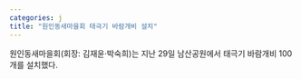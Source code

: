 ```yaml
---
categories: j
title: "원인동새마을회 태극기 바람개비 설치"
---
```

원인동새마을회(회장: 김재윤·박숙희)는 지난 29일 남산공원에서 태극기 바람개비 100개를 설치했다.